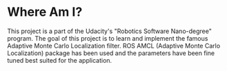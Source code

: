 # Where Am I?

This project is a part of the Udacity's "Robotics Software Nano-degree" program. The goal of this project is to learn and implement the famous Adaptive Monte Carlo Localization filter. ROS AMCL (Adaptive Monte Carlo Localization) package has been used and the parameters have been fine tuned best suited for the application.
